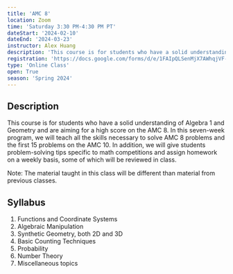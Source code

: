 ```yaml
---
title: 'AMC 8'
location: Zoom
time: 'Saturday 3:30 PM-4:30 PM PT'
dateStart: '2024-02-10'
dateEnd: '2024-03-23'
instructor: Alex Huang
description: 'This course is for students who have a solid understanding of Algebra 1 and Geometry and are aiming for a high score on the AMC 8.'
registration: 'https://docs.google.com/forms/d/e/1FAIpQLSenMjX7AWhqjVF-LLkikCtgc5jAoGl-V8HzGDkXeGIjURdNcA/viewform?vc=0&c=0&w=1&flr=0'
type: 'Online Class'
open: True
season: 'Spring 2024'
---
```


## Description

This course is for students who have a solid understanding of Algebra 1 and Geometry and are aiming for a high score on the AMC 8. In this seven-week program, we will teach all the skills necessary to solve AMC 8 problems and the first 15 problems on the AMC 10. In addition, we will give students problem-solving tips specific to math competitions and assign homework on a weekly basis, some of which will be reviewed in class.

Note: The material taught in this class will be different than material from previous classes.

## Syllabus

1. Functions and Coordinate Systems
2. Algebraic Manipulation
3. Synthetic Geometry, both 2D and 3D
4. Basic Counting Techniques
5. Probability
6. Number Theory
7. Miscellaneous topics
